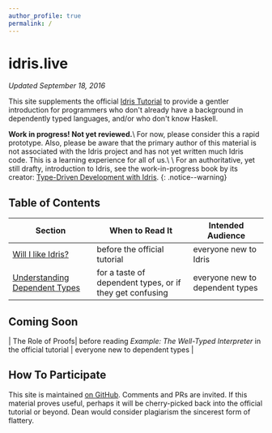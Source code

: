 ```yaml
---
author_profile: true
permalink: /
---
```


# idris.live

_Updated September 18, 2016_

This site supplements the official [Idris Tutorial](http://docs.idris-lang.org/en/latest/tutorial/)
to provide a gentler introduction for programmers who don't already
have a background in dependently typed languages, and/or who don't know Haskell.

__Work in progress! Not yet reviewed.__\\
For now, please consider this a rapid prototype. Also, please be aware that
the primary author of this material is not associated with the Idris
project and has not yet written much Idris code. This is a learning
experience for all of us.\\
\\
For an authoritative, yet still drafty, introduction to
Idris, see the work-in-progress book by its creator:
[Type-Driven Development with Idris](https://www.manning.com/books/type-driven-development-with-idris).
{: .notice--warning}

## Table of Contents

| Section | When to Read It | Intended Audience |
|---------|-----------------|-------------------|
| [Will I like Idris?](/will_i_like_idris)| before the official tutorial | everyone new to Idris |
| [Understanding Dependent Types](/understanding_dependent_types)| for a taste of dependent types, or if they get confusing | everyone new to dependent types |

## Coming Soon

| The Role of Proofs| before reading *Example: The Well-Typed Interpreter* in the official tutorial | everyone new to dependent types |

## How To Participate

This site is maintained [on GitHub](https://github.com/idris-live/idris-live.github.io).
Comments and PRs are invited. If this material proves useful,
perhaps it will be cherry-picked back into the official tutorial or beyond.
Dean would consider plagiarism the sincerest form of flattery.

